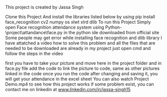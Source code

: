 This project is created by Jassa Singh

Clone this Project
And install the libraries listed below by using pip install <Library Name>
face_recognition
cv2
numpy
os
xlwt
xlrd
dlib
To run this Project Simply open            Face recognition attendance system using Python-\project\attandance\face.py                in the python ide downloaded from official site
Some people may get error while installing face recognition and dlib library
I have attatched a video how to solve this problem and all the files that are needed to be downloaded are already in my project just open cmd and follow the steps in the video


first you have to take your picture and move here in the project folder and in face.py file add the code to link the picture to code, same as other pictures linked in the code
once you run the code after changing and saving it, you will get your attendance in the excel sheet 
You can also watch Project Demo.mp4 to see how this project works
if some problem exist, you can contact me on linkedin at www.linkedin.com/in/jassa-singh15